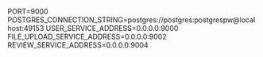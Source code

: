 PORT=9000
POSTGRES_CONNECTION_STRING=postgres://postgres:postgrespw@localhost:49153
USER_SERVICE_ADDRESS=0.0.0.0:9000
FILE_UPLOAD_SERVICE_ADDRESS=0.0.0.0:9002
REVIEW_SERVICE_ADDRESS=0.0.0.0:9004
